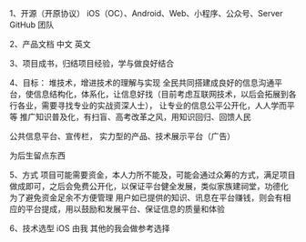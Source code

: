 1、开源（开原协议）
  iOS（OC）、Android、Web、小程序、公众号、Server
  GitHub
  团队

2、产品文档
  中文
  英文

3、项目成书，归结项目经验，学与做良好结合

4、目标：
  堆技术，增进技术的理解与实现
  全民共同搭建成良好的信息沟通平台，使信息结构化，体系化，让信息好找（目前考虑互联网技术，以后会拓展到各行各业，需要寻找专业的实战资深人士），
  让专业的信息公平公开化，人人学而平等
  推广知识普及化，有扫盲、高考改革之风，用知识回归、回馈人民

  公共信息平台、宣传栏，
  实力型的产品、技术展示平台（广告）

  为后生留点东西

5、方式
  项目可能需要资金，本人力所不能及，可能会通过众筹的方式，满足项目做成即可，之后会免费公开化，以保证平台健全发展，类似家族建祠堂，功德化
  为了避免资金足余不方便管理
  用户如已提供的知识、讯息在平台赚钱，则会有相应的平台提成，用以鼓励和发展平台、保证信息的质量和体验

6、技术选型
  iOS 由我
  其他的我会做参考选择
